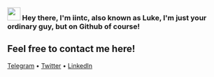 ### <img src="https://tenor.com/view/wave-hello-emote-flat-waving-gif-22026836" width="30px"> Hey there, I'm iintc, also known as Luke, I'm just your ordinary guy, but on Github of course!


## Feel free to contact me here!
<p align="left">
  <a href="https://t.me/iintc1">Telegram</a> •
  <a href="https://twitter.com/intent/follow?screen_name=swyx&tw_p=followbutton">Twitter</a> •
  <a href="https://learninpublic.org/?from=GH%20README">LinkedIn</a>
</p>

